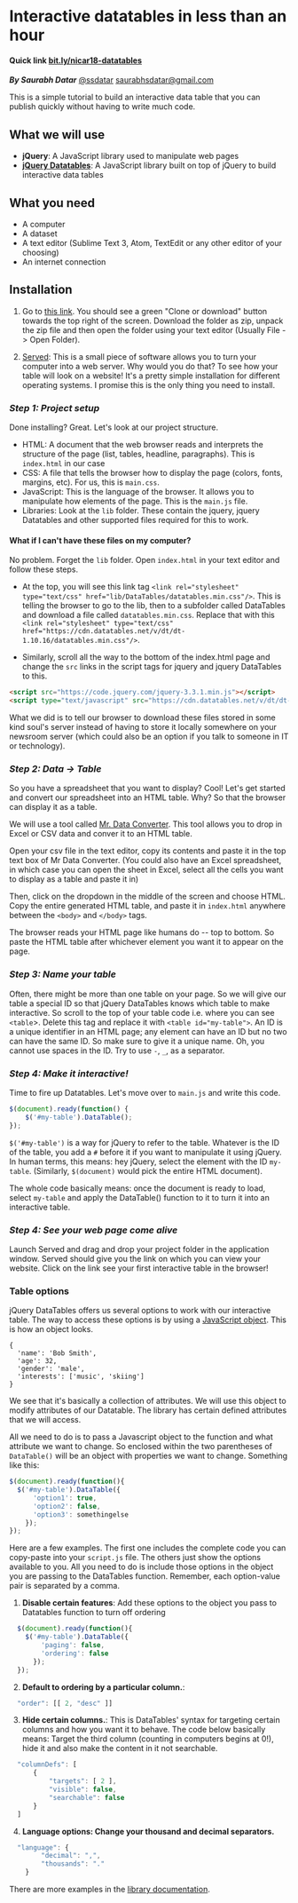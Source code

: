 # Interactive datatables in less than an hour
#### Quick link [bit.ly/nicar18-datatables](http://bit.ly/nicar18-datatables)

***By Saurabh Datar***
[@ssdatar](https://twitter.com/ssdatar)
saurabhsdatar@gmail.com

This is a simple tutorial to build an interactive data table that you can publish quickly without having to write much code. 

## What we will use
- **jQuery**: A JavaScript library used to manipulate web pages
- **[jQuery Datatables](https://datatables.net/)**: A JavaScript library built on top of jQuery to build interactive data tables

## What you need
- A computer
- A dataset
- A text editor (Sublime Text 3, Atom, TextEdit or any other editor of your choosing)
- An internet connection

## Installation
1. Go to [this link](https://github.com/ssdatar/datatables-nicar2018). You should see a green "Clone or download" button towards the top right of the screen. Download the folder as zip, unpack the zip file and then open the folder using your text editor (Usually File -> Open Folder). 

2. [Served](http://enjalot.github.io/served/): This is a small piece of software allows you to turn your computer into a web server. Why would you do that? To see how your table will look on a website! It's a pretty simple installation for different operating systems. I promise this is the only thing you need to install.

### ***Step 1: Project setup***
Done installing? Great. Let's look at our project structure.

- HTML: A document that the web browser reads and interprets the structure of the page (list, tables, headline, paragraphs). This is `index.html` in our case
- CSS: A file that tells the browser how to display the page (colors, fonts, margins, etc). For us, this is `main.css`.
- JavaScript: This is the language of the browser. It allows you to manipulate how elements of the page. This is the `main.js` file.
- Libraries: Look at the `lib` folder. These contain the jquery, jquery Datatables and other supported files required for this to work.

#### What if I can't have these files on my computer?
No problem. Forget the `lib` folder. Open `index.html` in your text editor and follow these steps.
- At the top, you will see this link tag `<link rel="stylesheet" type="text/css" href="lib/DataTables/datatables.min.css"/>`. This is telling the browser to go to the lib, then to a subfolder called DataTables and download a file called `datatables.min.css`. Replace that with this `<link rel="stylesheet" type="text/css" href="https://cdn.datatables.net/v/dt/dt-1.10.16/datatables.min.css"/>`.

- Similarly, scroll all the way to the bottom of the index.html page and change the `src` links in the script tags for jquery and jquery DataTables to this.
```html
<script src="https://code.jquery.com/jquery-3.3.1.min.js"></script>
<script type="text/javascript" src="https://cdn.datatables.net/v/dt/dt-1.10.16/datatables.min.js"></script>
```

What we did is to tell our browser to download these files stored in some kind soul's server instead of having to store it locally somewhere on your newsroom server (which could also be an option if you talk to someone in IT or technology).

### ***Step 2: Data -> Table***
So you have a spreadsheet that you want to display? Cool! Let's get started and convert our spreadsheet into an HTML table. Why? So that the browser can display it as a table. 

We will use a tool called [Mr. Data Converter](https://shancarter.github.io/mr-data-converter). This tool allows you to drop in Excel or CSV data and conver it to an HTML table.

Open your csv file in the text editor, copy its contents and paste it in the top text box of Mr Data Converter. (You could also have an Excel spreadsheet, in which case you can open the sheet in Excel, select all the cells you want to display as a table and paste it in)

Then, click on the dropdown in the middle of the screen and choose HTML. Copy the entire generated HTML table, and paste it in `index.html` anywhere between the `<body>` and `</body>` tags. 

The browser reads your HTML page like humans do -- top to bottom. So paste the HTML table after whichever element you want it to appear on the page.

### ***Step 3: Name your table***
Often, there might be more than one table on your page. So we will give our table a special ID so that jQuery DataTables knows which table to make interactive. So scroll to the top of your table code i.e. where you can see `<table`>. Delete this tag and replace it with `<table id="my-table">`. An ID is a unique identifier in an HTML page; any element can have an ID but no two can have the same ID. So make sure to give it a unique name. Oh, you cannot use spaces in the ID. Try to use `-`, `_`, as a separator.

### ***Step 4: Make it interactive!***
Time to fire up Datatables. Let's move over to `main.js` and write this code.
```javascript
$(document).ready(function() {
    $('#my-table').DataTable();
});
```

`$('#my-table')` is a way for jQuery to refer to the table. Whatever is the ID of the table, you add a `#` before it if you want to manipulate it using jQuery. In human terms, this means: hey jQuery, select the element with the ID `my-table`. (Similarly, `$(document)` would pick the entire HTML document).

The whole code basically means: once the document is ready to load, select `my-table` and apply the DataTable() function to it to turn it into an interactive table.

### ***Step 4: See your web page come alive*** 
Launch Served and drag and drop your project folder in the application window. Served should give you the link on which you can view your website. Click on the link see your first interactive table in the browser!

### Table options
jQuery DataTables offers us several options to work with our interactive table. The way to access these options is by using a [JavaScript object](https://developer.mozilla.org/en-US/docs/Learn/JavaScript/Objects/Basics). This is how an object looks.

```
{
  'name': 'Bob Smith',
  'age': 32,
  'gender': 'male',
  'interests': ['music', 'skiing']
}
```

We see that it's basically a collection of attributes. We will use this object to modify attributes of our Datatable. The library has certain defined attributes that we will access. 

All we need to do is to pass a Javascript object to the function and what attribute we want to change. So enclosed within the two parentheses of `DataTable()` will be an object with properties we want to change. Something like this:

```javascript
$(document).ready(function(){
  $('#my-table').DataTable({
      'option1': true,
      'option2': false,
      'option3': somethingelse
    });
});
```

Here are a few examples. The first one includes the complete code you can copy-paste into your `script.js` file. The others just show the options available to you. All you need to do is include those options in the object you are passing to the DataTables function. Remember, each option-value pair is separated by a comma.

1. **Disable certain features**: Add these options to the object you pass to Datatables function to turn off ordering
```javascript
  $(document).ready(function(){
    $('#my-table').DataTable({
        'paging': false,
        'ordering': false
      });
  });
```


2. **Default to ordering by a particular column.**: 
```javascript
  "order": [[ 2, "desc" ]]

```

3. **Hide certain columns.**: This is DataTables' syntax for targeting certain columns and how you want it to behave. The code below basically means: Target the third column (counting in computers begins at 0!), hide it and also make the content in it not searchable.
```javascript
  "columnDefs": [
      {
          "targets": [ 2 ],
          "visible": false,
          "searchable": false
      }
  ]
```

4. **Language options: Change your thousand and decimal separators.**
```javascript
  "language": {
        "decimal": ",",
        "thousands": "."
    }
```

There are more examples in the [library documentation](https://datatables.net/examples/index).